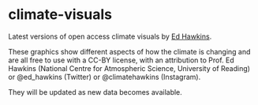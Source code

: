 # climate-visuals
Latest versions of open access climate visuals by [Ed Hawkins](http://www.met.reading.ac.uk/~ed/home/index.php).

These graphics show different aspects of how the climate is changing and are all free to use with a CC-BY license, with an attribution to Prof. Ed Hawkins (National Centre for Atmospheric Science, University of Reading) or @ed_hawkins (Twitter) or @climatehawkins (Instagram).

They will be updated as new data becomes available.
